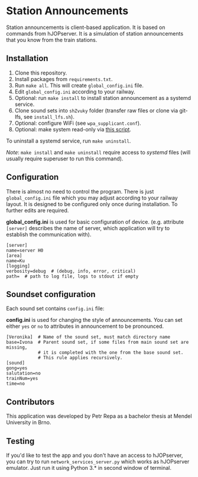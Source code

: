 # Station Announcements

Station announcements is client-based application. It is based on commands from
hJOPserver. It is a simulation of station announcements that you know from the
train stations.

## Installation

 1. Clone this repository.
 2. Install packages from `requirements.txt`.
 3. Run `make all`. This will create `global_config.ini` file.
 4. Edit `global_config.ini` according to your railway.
 5. Optional: run `make install` to install station announcement as a systemd
    service.
 6. Clone sound sets into `shZvuky` folder (transfer raw files or clone
    via git-lfs, see `install_lfs.sh`).
 7. Optional: configure WiFi (see `wpa_supplicant.conf`).
 8. Optional: make system read-only via
    [this script](https://github.com/ways/rpi-readonly).

To uninstall a systemd service, run `make uninstall`.

*Note*: `make install` and `make uninstall` require access to *systemd* files
(will usually require superuser to run this command).

## Configuration

There is almost no need to control the program. There is just `global_config.ini`
file which you may adjust according to your railway layout. It is designed to
be configured only once during installation. To further edits are required.

**global_config.ini** is used for basic configuration of device. (e.g.
attribute `[server]` describes the name of server, which application will try to
establish the communication with).

```
[server]
name=server H0
[area]
name=Ku
[logging]
verbosity=debug  # (debug, info, error, critical)
path=  # path to log file, logs to stdout if empty
```

## Soundset configuration

Each sound set contains `config.ini` file:

**config.ini** is used for changing the style of announcements. You can set
either `yes` or `no` to attributes in announcement to be pronounced.

```
[Veronika]  # Name of the sound set, must match directory name
base=Ivona  # Parent sound set, if some files from main sound set are missing,
            # it is completed with the one from the base sound set.
            # This rule applies recursively.
[sound]
gong=yes
salutation=no
trainNum=yes
time=no
```

## Contributors

This application was developed by Petr Repa as a bachelor thesis at Mendel
University in Brno.

## Testing

If you'd like to test the app and you don't have an access to hJOPserver, you
can try to run `network_services_server.py` which works as hJOPserver emulator.
Just run it using Python 3.* in second window of terminal.
